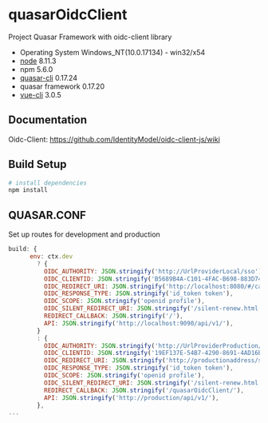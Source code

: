 # quasarOidcClient

Project Quasar Framework with oidc-client library

- Operating System Windows_NT(10.0.17134) - win32/x54
- [node](https://nodejs.org/en/) 8.11.3
- npm 5.6.0
- [quasar-cli](https://quasar-framework.org/guide/quasar-cli.html) 0.17.24
- quasar framework  0.17.20
- [vue-cli](https://cli.vuejs.org/) 3.0.5


## Documentation
Oidc-Client:  https://github.com/IdentityModel/oidc-client-js/wiki

## Build Setup
``` bash
# install dependencies
npm install

```

## QUASAR.CONF
Set up routes for development and production
```javascript
build: {
      env: ctx.dev
        ? {
          OIDC_AUTHORITY: JSON.stringify('http://UrlProviderLocal/sso'),
          OIDC_CLIENTID: JSON.stringify('B5689B4A-C101-4FAC-B698-883D74F0566B'),
          OIDC_REDIRECT_URI: JSON.stringify('http://localhost:8080/#/callback#'),
          OIDC_RESPONSE_TYPE: JSON.stringify('id_token token'),
          OIDC_SCOPE: JSON.stringify('openid profile'),
          OIDC_SILENT_REDIRECT_URI: JSON.stringify('/silent-renew.html'),
          REDIRECT_CALLBACK: JSON.stringify('/'),
          API: JSON.stringify('http://localhost:9090/api/v1/'),
        }
        : {
          OIDC_AUTHORITY: JSON.stringify('http://UrlProviderProduction/sso'),
          OIDC_CLIENTID: JSON.stringify('19EF137E-54B7-4290-8691-4AD16BB32877'),
          OIDC_REDIRECT_URI: JSON.stringify('http://productionaddress/ssa/#/callback#'),
          OIDC_RESPONSE_TYPE: JSON.stringify('id_token token'),
          OIDC_SCOPE: JSON.stringify('openid profile'),
          OIDC_SILENT_REDIRECT_URI: JSON.stringify('/silent-renew.html'),
          REDIRECT_CALLBACK: JSON.stringify('/quasarOidcClient/'),
          API: JSON.stringify('http://production/api/v1/'),
        },
...
```
